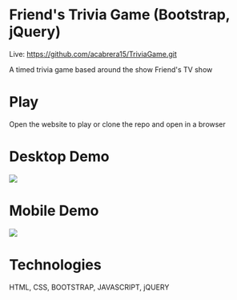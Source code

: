 # Friend's Trivia Game (Bootstrap, jQuery)

Live: https://github.com/acabrera15/TriviaGame.git

A timed trivia game based around the show Friend's TV show

# Play

Open the website to play or clone the repo and open in a browser

# Desktop Demo
![](./GifForReadMe/FriendsDesktop.gif)

# Mobile Demo
![](./GifForReadMe/smallFriendsMobile.gif)

# Technologies

HTML, CSS, BOOTSTRAP, JAVASCRIPT, jQUERY